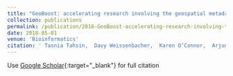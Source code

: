 ```yaml
---
title: "GeoBoost: accelerating research involving the geospatial metadata of virus GenBank records"
collection: publications
permalink: /publication/2018-GeoBoost-accelerating-research-involving-the-geospatial-metadata-of-virus-GenBank-records
date: 2018-05-01
venue: 'Bioinformatics'
citation: ' Tasnia Tahsin,  Davy Weissenbacher,  Karen O’Connor,  Arjun Magge,  Matthew Scotch,  Graciela Gonzalez-Hernandez, &quot;GeoBoost: accelerating research involving the geospatial metadata of virus GenBank records.&quot; Bioinformatics, 2018.'
---
```

Use [Google Scholar](https://scholar.google.com/scholar?q=GeoBoost:+accelerating+research+involving+the+geospatial+metadata+of+virus+GenBank+records){:target="_blank"} for full citation
